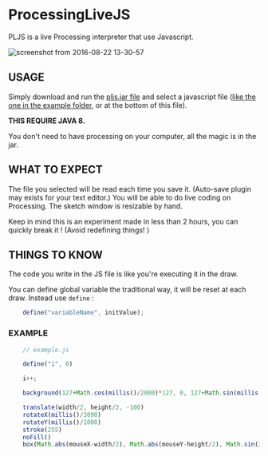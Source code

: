 # ProcessingLiveJS

PLJS is a live Processing interpreter that use Javascript.

![screenshot from 2016-08-22 13-30-57](https://cloud.githubusercontent.com/assets/321345/17853432/b05113ba-686c-11e6-92d0-bea08a830032.png)


## USAGE

Simply download and run the [pljs.jar file](https://github.com/procsynth/ProcessingLiveJS/raw/master/dist/pljs.jar) and select a javascript file ([like the one in the example folder](https://raw.githubusercontent.com/procsynth/ProcessingLiveJS/master/examples/example.js), or at the bottom of this file).

__THIS REQUIRE JAVA 8.__

You don't need to have processing on your computer, all the magic is in the jar.

## WHAT TO EXPECT

The file you selected will be read each time you save it. (Auto-save plugin may exists for your text editor.)
You will be able to do live coding on Processing.
The sketch window is resizable by hand.

Keep in mind this is an experiment made in less than 2 hours, you can quickly break it ! (Avoid redefining things! )

## THINGS TO KNOW

The code you write in the JS file is like you're executing it in the draw.

You can define global variable the traditional way, it will be reset at each draw. Instead use `define` :

```javascript
	define("variableName", initValue); 
```



### EXAMPLE

```javascript
	// example.js

	define("i", 0)

	i++;

	background(127+Math.cos(millis()/2000)*127, 0, 127+Math.sin(millis()/2000)*127)

	translate(width/2, height/2, -100)
	rotateX(millis()/3090)
	rotateY(millis()/1000)
	stroke(255)
	noFill()
	box(Math.abs(mouseX-width/2), Math.abs(mouseY-height/2), Math.sin(i/20)*300)
```
